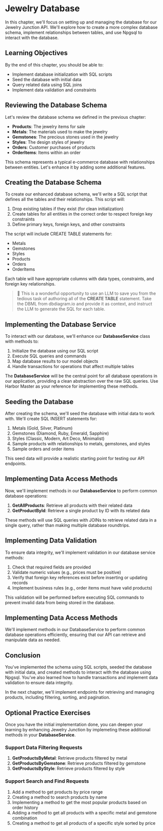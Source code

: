 # Jewelry Database

In this chapter, we'll focus on setting up and managing the database for our Jewelry Junction API. We'll explore how to create a more complex database schema, implement relationships between tables, and use Npgsql to interact with the database.

## Learning Objectives

By the end of this chapter, you should be able to:

- Implement database initialization with SQL scripts
- Seed the database with initial data
- Query related data using SQL joins
- Implement data validation and constraints

## Reviewing the Database Schema

Let's review the database schema we defined in the previous chapter:

- **Products**: The jewelry items for sale
- **Metals**: The materials used to make the jewelry
- **Gemstones**: The precious stones used in the jewelry
- **Styles**: The design styles of jewelry
- **Orders**: Customer purchases of products
- **OrderItems**: Items within an order

This schema represents a typical e-commerce database with relationships between entities. Let's enhance it by adding some additional features.

## Creating the Database Schema

To create our enhanced database schema, we'll write a SQL script that defines all the tables and their relationships. This script will:

1. Drop existing tables if they exist (for clean initialization)
2. Create tables for all entities in the correct order to respect foreign key constraints
3. Define primary keys, foreign keys, and other constraints

The script will include CREATE TABLE statements for:
- Metals
- Gemstones
- Styles
- Products
- Orders
- OrderItems

Each table will have appropriate columns with data types, constraints, and foreign key relationships.

> 🤖 This is a wonderful opportunity to use an LLM to save you from the tedious task of authoring all of the **CREATE TABLE** statement. Take the DBML from dbdiagram.io and provide it as context, and instruct the LLM to generate the SQL for each table.

## Implementing the Database Service

To interact with our database, we'll enhance our **DatabaseService** class with methods to:

1. Initialize the database using our SQL script
2. Execute SQL queries and commands
3. Map database results to our model objects
4. Handle transactions for operations that affect multiple tables

The **DatabaseService** will be the central point for all database operations in our application, providing a clean abstraction over the raw SQL queries. Use Harbor Master as your reference for implementing these methods.

## Seeding the Database

After creating the schema, we'll seed the database with initial data to work with. We'll create SQL INSERT statements for:

1. Metals (Gold, Silver, Platinum)
2. Gemstones (Diamond, Ruby, Emerald, Sapphire)
3. Styles (Classic, Modern, Art Deco, Minimalist)
4. Sample products with relationships to metals, gemstones, and styles
5. Sample orders and order items

This seed data will provide a realistic starting point for testing our API endpoints.

## Implementing Data Access Methods

Now, we'll implement methods in our **DatabaseService** to perform common database operations:

1. **GetAllProducts**: Retrieve all products with their related data
2. **GetProductById**: Retrieve a single product by ID with its related data

These methods will use SQL queries with JOINs to retrieve related data in a single query, rather than making multiple database roundtrips.

## Implementing Data Validation

To ensure data integrity, we'll implement validation in our database service methods:

1. Check that required fields are provided
2. Validate numeric values (e.g., prices must be positive)
3. Verify that foreign key references exist before inserting or updating records
4. Implement business rules (e.g., order items must have valid products)

This validation will be performed before executing SQL commands to prevent invalid data from being stored in the database.

## Implementing Data Access Methods

We'll implement methods in our DatabaseService to perform common database operations efficiently, ensuring that our API can retrieve and manipulate data as needed.

## Conclusion

You've implemented the schema using SQL scripts, seeded the database with initial data, and created methods to interact with the database using Npgsql. You've also learned how to handle transactions and implement data validation to ensure data integrity.

In the next chapter, we'll implement endpoints for retrieving and managing products, including filtering, sorting, and pagination.

## Optional Practice Exercises

Once you have the initial implementation done, you can deepen your learning by enhancing Jewelry Junction by implemeting these additional methods in your **DatabaseService**.

### Support Data Filtering Requests

1. **GetProductsByMetal**: Retrieve products filtered by metal
2. **GetProductsByGemstone**: Retrieve products filtered by gemstone
3. **GetProductsByStyle**: Retrieve products filtered by style

### Support Search and Find Requests

1. Add a method to get products by price range
2. Creating a method to search products by name
3. Implementing a method to get the most popular products based on order history
4. Adding a method to get all products with a specific metal and gemstone combination
5. Creating a method to get all products of a specific style sorted by price